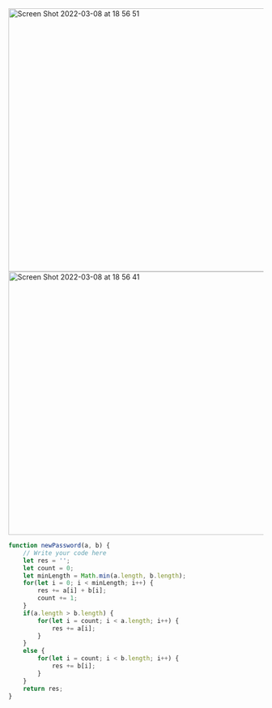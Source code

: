<img width="520" alt="Screen Shot 2022-03-08 at 18 56 51" src="https://user-images.githubusercontent.com/37787994/157357352-b07a0848-0291-48cf-82bf-839a961f5ae1.png">
<img width="520" alt="Screen Shot 2022-03-08 at 18 56 41" src="https://user-images.githubusercontent.com/37787994/157357356-84fff8fc-9ed2-49eb-b609-3e8d092b8a70.png">


```js
function newPassword(a, b) {
    // Write your code here
    let res = '';
    let count = 0;
    let minLength = Math.min(a.length, b.length);
    for(let i = 0; i < minLength; i++) {
        res += a[i] + b[i];
        count += 1;
    }
    if(a.length > b.length) {
        for(let i = count; i < a.length; i++) {
            res += a[i];
        }
    }
    else {
        for(let i = count; i < b.length; i++) {
            res += b[i];
        }
    }
    return res;
}
```

